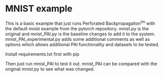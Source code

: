 # MNIST example

This is a basic example that just runs Perforated Backpropagaiton<sup>tm</sup> with the default mnist example from the pytorch repository.  mnist.py is the original and mnist_PAI.py is the baseline changes to add it to the system.  mnist_PAI_experimental.py adds some additional comments as well as options which allows additional PAI functionality and datasets to be tested.

Install requirements.txt first with pip

Then just run mnist_PAI to test it out.  mnist_PAI can be compared with the original mnist.py to see what was changed.
